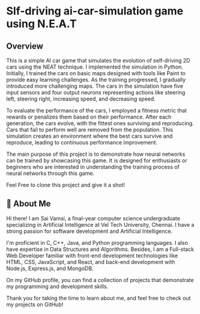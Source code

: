 # Slf-driving ai-car-simulation game using N.E.A.T

## Overview

This is a simple AI car game that simulates the evolution of self-driving 2D cars using the NEAT technique. I implemented the simulation in Python. Initially, I trained the cars on basic maps designed with tools like Paint to provide easy learning challenges. As the training progressed, I gradually introduced more challenging maps. The cars in the simulation have five input sensors and four output neurons representing actions like steering left, steering right, increasing speed, and decreasing speed.

To evaluate the performance of the cars, I employed a fitness metric that rewards or penalizes them based on their performance. After each generation, the cars evolve, with the fittest ones surviving and reproducing. Cars that fail to perform well are removed from the population. This simulation creates an environment where the best cars survive and reproduce, leading to continuous performance improvement.

The main purpose of this project is to demonstrate how neural networks can be trained by showcasing this game. It is designed for enthusiasts or beginners who are interested in understanding the training process of neural networks through this game.

Feel Free to clone this project and give it a shot!


## 🚀 About Me
Hi there! I am Sai Vamsi, a final-year computer science undergraduate specializing in Artificial Intelligence at Vel Tech University, Chennai. I have a strong passion for software development and Artificial Intelligence.

I'm proficient in C, C++, Java, and Python programming languages. I also have expertise in Data Structures and Algorithms. Besides, I am a Full-stack Web Developer familiar with front-end development technologies like HTML, CSS, JavaScript, and React, and back-end development with Node.js, Express.js, and MongoDB.

On my GitHub profile, you can find a collection of projects that demonstrate my programming and development skills.

Thank you for taking the time to learn about me, and feel free to check out my projects on GitHub!
